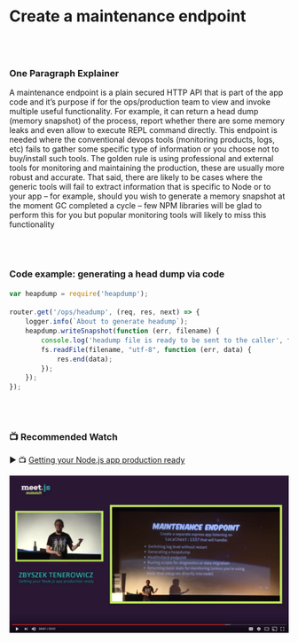 # Create a maintenance endpoint

<br/><br/>


### One Paragraph Explainer

A maintenance endpoint is a plain secured HTTP API that is part of the app code and it’s purpose if for the ops/production team to view and invoke multiple useful functionality. For example, it can return a head dump (memory snapshot) of the process, report whether there are some memory leaks and even allow to execute REPL command directly. This endpoint is needed where the conventional devops tools (monitoring products, logs, etc) fails to gather some specific type of information or you choose not to buy/install such tools. The golden rule is using professional and external tools for monitoring and maintaining the production, these are usually more robust and accurate. That said, there are likely to be cases where the generic tools will fail to extract information that is specific to Node or to your app – for example, should you wish to generate a memory snapshot at the moment GC completed a cycle – few NPM libraries will be glad to perform this for you but popular monitoring tools will likely to miss this functionality

<br/><br/>


### Code example: generating a head dump via code

```javascript
var heapdump = require('heapdump');
 
router.get('/ops/headump', (req, res, next) => {
    logger.info(`About to generate headump`);
    heapdump.writeSnapshot(function (err, filename) {
        console.log('headump file is ready to be sent to the caller', filename);
        fs.readFile(filename, "utf-8", function (err, data) {
            res.end(data);
        });
    });
});
```

<br/><br/>

### 📺 Recommended Watch

▶ 📺 [Getting your Node.js app production ready](http://mubaloo.com/best-practices-deploying-node-js-applications)

![Getting your Node.js app production ready](/assets/images/createmaintenanceendpoint1.png "Getting your Node.js app production ready")
